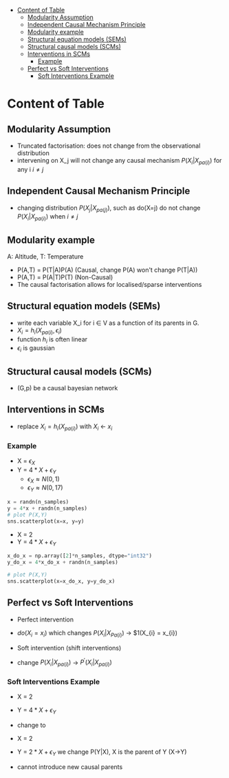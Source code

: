 - [Content of Table](#content-of-table)
  - [Modularity Assumption](#modularity-assumption)
  - [Independent Causal Mechanism Principle](#independent-causal-mechanism-principle)
  - [Modularity example](#modularity-example)
  - [Structural equation models (SEMs)](#structural-equation-models-sems)
  - [Structural causal models (SCMs)](#structural-causal-models-scms)
  - [Interventions in SCMs](#interventions-in-scms)
    - [Example](#example)
  - [Perfect vs Soft Interventions](#perfect-vs-soft-interventions)
    - [Soft Interventions Example](#soft-interventions-example)



# Content of Table
## Modularity Assumption
- Truncated factorisation: does not change from the observational distribution
- intervening on X_j will not change any causal mechanism $P(X_i|X_{pa(i)}$) for any i $i\neq j$

## Independent Causal Mechanism Principle
- changing distribution $P(X_j|X_{pa(j)})$, such as do(X=j) do not change $P(X_i|X_{pa(i)})$ when $i\neq{j}$

## Modularity example
A: Altitude, T: Temperature
- P(A,T) = P(T|A)P(A) (Causal, change P(A) won't change P(T|A))
- P(A,T) = P(A|T)P(T) (Non-Causal)
- The causal factorisation allows for localised/sparse interventions

## Structural equation models (SEMs)
- write each variable X_i for i $\in$ V as a function of its parents in G.
- $X_{i} = h_{i}(X_{pa(i)},\epsilon_{i})$
- function $h_{i}$ is often linear
- $\epsilon_{i}$ is gaussian


## Structural causal models (SCMs)
- (G,p) be a causal bayesian network

## Interventions in SCMs
- replace $X_{i} = h_{i}(X_{pa(i)})$ with $X_i$ <- $x_{i}$

### Example
- X = $\epsilon_{X}$
- Y = $4*X + \epsilon_{Y}$
  -  $\epsilon_{X} \approx N(0,1)$
  -  $\epsilon_{Y} \approx N(0,17)$

```python
x = randn(n_samples)
y = 4*x + randn(n_samples)
# plot P(X,Y)
sns.scatterplot(x=x, y=y)
```

- X = 2
- Y = $4*X + \epsilon_{Y}$

```python
x_do_x = np.array([2]*n_samples, dtype="int32")
y_do_x = 4*x_do_x + randn(n_samples)

# plot P(X,Y)
sns.scatterplot(x=x_do_x, y=y_do_x)
```

## Perfect vs Soft Interventions
- Perfect intervention
- $do(X_{i} = x_{i})$ which changes $P(X_i | X_{Pa(i)})$ -> $1(X_{i} = x_{i})

- Soft intervention (shift interventions)
- change $P(X_{i}|X_{pa(i)})$ -> $P^\prime(X_{i}|X_{pa(i)})$

### Soft Interventions Example
- X = 2
- Y = $4*X + \epsilon_{Y}$
- change to 
- X = 2
- Y = $2*X + \epsilon_{Y}$ we change P(Y|X), X is the parent of Y (X->Y)

- cannot introduce new causal parents


